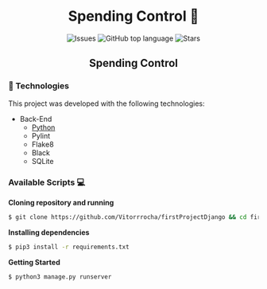 <h1 align="center"><b>Spending Control 🧾</b></h1>
<p align="center">

  <a href="https://img.shields.io/github/issues/Vitorrrocha/firstProjectDjango" style="text-decoration: none">
    <img alt="Issues" src="https://img.shields.io/github/issues/Vitorrrocha/firstProjectDjango?color=1873CD" />
  </a>

  <a href="https://github.com/Vitorrrocha/firstProjectDjango" style="text-decoration: none">
    <img alt="GitHub top language" src="https://img.shields.io/github/languages/top/Vitorrrocha/firstProjectDjango?color=34CB79" />
  </a>
  
  <a href="https://img.shields.io/github/stars/Vitorrrocha/firstProjectDjango" style="text-decoration: none">
    <img alt="Stars" src="https://img.shields.io/github/stars/Vitorrrocha/firstProjectDjango?color=1873CD" />
  </a>
</p>

<h2 align="center"><b>Spending Control</b></h2>

### :rocket: Technologies

This project was developed with the following technologies:

- Back-End
  - [Python](https://www.python.org/)
  - Pylint
  - Flake8
  - Black
  - SQLite

### Available Scripts 💻
 <p>
  
  **Cloning repository and running**

  ```bash
  $ git clone https://github.com/Vitorrrocha/firstProjectDjango && cd firstProjectDjango
  ```

  **Installing dependencies**

  ```bash
  $ pip3 install -r requirements.txt
  ```

  **Getting Started**

  ```bash
  $ python3 manage.py runserver
  ```

 </p>
